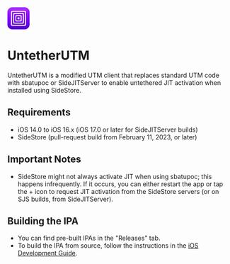 <img src="./img/appicon.png" alt="Whitelist Icon" width="50" height="50">

# UntetherUTM

UntetherUTM is a modified UTM client that replaces standard UTM code with sbatupoc or SideJITServer to enable untethered JIT activation when installed using SideStore.

## Requirements

- iOS 14.0 to iOS 16.x (iOS 17.0 or later for SideJITServer builds)
- SideStore (pull-request build from February 11, 2023, or later)

## Important Notes

- SideStore might not always activate JIT when using sbatupoc; this happens infrequently. If it occurs, you can either restart the app or tap the + icon to request JIT activation from the SideStore servers (or on SJS builds, from SideJITServer).

## Building the IPA

- You can find pre-built IPAs in the "Releases" tab.
- To build the IPA from source, follow the instructions in the [iOS Development Guide](Documentation/iOSDevelopment.md).
